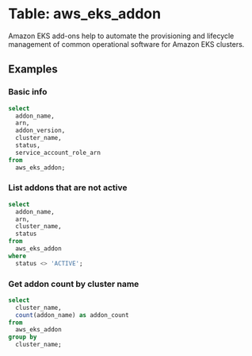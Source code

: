 # Table: aws_eks_addon

Amazon EKS add-ons help to automate the provisioning and lifecycle management of common operational software for Amazon EKS clusters.

## Examples

### Basic info

```sql
select
  addon_name,
  arn,
  addon_version,
  cluster_name,
  status,
  service_account_role_arn
from
  aws_eks_addon;
```


### List addons that are not active

```sql
select
  addon_name,
  arn,
  cluster_name,
  status
from
  aws_eks_addon
where
  status <> 'ACTIVE';
```


### Get addon count by cluster name

```sql
select
  cluster_name,
  count(addon_name) as addon_count
from
  aws_eks_addon
group by
  cluster_name;
```
